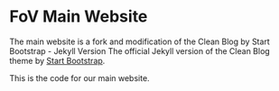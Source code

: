 # FoV Main Website

The main website is a fork and modification of the Clean Blog by Start Bootstrap - Jekyll Version The official Jekyll version of the Clean Blog theme by [Start Bootstrap](http://startbootstrap.com/).

This is the code for our main website. 
